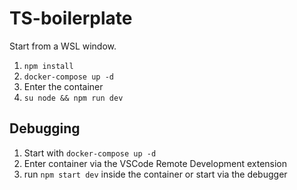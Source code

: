 # TS-boilerplate

Start from a WSL window.

1. `npm install`
2. `docker-compose up -d`
3. Enter the container
4. `su node && npm run dev`

## Debugging

1. Start with `docker-compose up -d`
2. Enter container via the VSCode Remote Development extension
3. run `npm start dev` inside the container or start via the debugger
